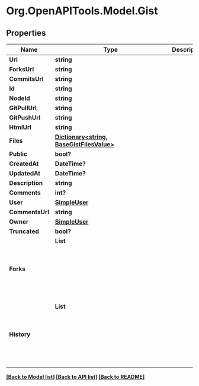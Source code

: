 # Org.OpenAPITools.Model.Gist

## Properties

Name | Type | Description | Notes
------------ | ------------- | ------------- | -------------
**Url** | **string** |  | 
**ForksUrl** | **string** |  | 
**CommitsUrl** | **string** |  | 
**Id** | **string** |  | 
**NodeId** | **string** |  | 
**GitPullUrl** | **string** |  | 
**GitPushUrl** | **string** |  | 
**HtmlUrl** | **string** |  | 
**Files** | [**Dictionary<string, BaseGistFilesValue>**](BaseGistFilesValue.md) |  | 
**Public** | **bool?** |  | 
**CreatedAt** | **DateTime?** |  | 
**UpdatedAt** | **DateTime?** |  | 
**Description** | **string** |  | 
**Comments** | **int?** |  | 
**User** | [**SimpleUser**](SimpleUser.md) |  | 
**CommentsUrl** | **string** |  | 
**Owner** | [**SimpleUser**](SimpleUser.md) |  | [optional] 
**Truncated** | **bool?** |  | [optional] 
**Forks** | **List<Object>** |  | [optional] 
**History** | **List<Object>** |  | [optional] 

[[Back to Model list]](../README.md#documentation-for-models) [[Back to API list]](../README.md#documentation-for-api-endpoints) [[Back to README]](../README.md)

